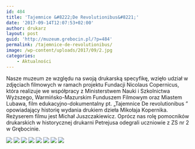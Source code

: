 ```yaml
---
id: 484
title: 'Tajemnice &#8222;De Revolutionibus&#8221;'
date: '2017-09-14T12:07:53+02:00'
author: drukarz
layout: post
guid: 'http://muzeum.grebocin.pl/?p=484'
permalink: /tajemnice-de-revolutionibus/
image: /wp-content/uploads/2017/09/2.jpg
categories:
    - Aktualności
---
```


Nasze muzeum ze względu na swoją drukarską specyfikę, wzięło udział w zdjęciach filmowych w ramach projektu Fundacji Nicolaus Copernicus, która realizuje we<span class="text_exposed_show"> współpracy z Ministerstwem Nauki i Szkolnictwa Wyższego, Warmińsko-Mazurskim Funduszem Filmowym oraz Miastem Lubawa, film edukacyjno-dokumentalny pt. „Tajemnice De revolutionibus ” opowiadający historię wydania drukiem dzieła Mikołaja Kopernika. Reżyserem filmu jest Michał Juszczakiewicz. Oprócz nas rolę pomocników drukarskich w historycznej drukarni Petrejusa odegrali uczniowie z ZS nr 2 w Grębocinie. </span>

![](http://muzeum.grebocin.pl/wp-content/uploads/2017/09/21430135_1450505101651729_8297980880105318620_n-300x225.jpg) ![](http://muzeum.grebocin.pl/wp-content/uploads/2017/09/21414901_1450504934985079_1143326147043414557_o-300x225.jpg) ![](http://muzeum.grebocin.pl/wp-content/uploads/2017/09/21427203_1450505081651731_3519869662975272728_o-300x225.jpg) ![](http://muzeum.grebocin.pl/wp-content/uploads/2017/09/21457471_1450505228318383_602320030801768319_o-300x225.jpg) ![](http://muzeum.grebocin.pl/wp-content/uploads/2017/09/21457608_1450505928318313_609100239105962037_o-300x225.jpg) ![](http://muzeum.grebocin.pl/wp-content/uploads/2017/09/21457921_1450505408318365_6215542109871719231_o-300x225.jpg) ![](http://muzeum.grebocin.pl/wp-content/uploads/2017/09/21458252_1450504978318408_606062493531825477_o-300x225.jpg) ![](http://muzeum.grebocin.pl/wp-content/uploads/2017/09/21586636_1450504951651744_557655241065840279_o-300x225.jpg)